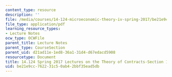```yaml
---
content_type: resource
description: ''
file: /media/courses/14-124-microeconomic-theory-iv-spring-2017/be21e9cc762231c50ab42bbf35ead5db_MIT14_124S17_LecNote1_2.pdf
file_type: application/pdf
learning_resource_types:
- Lecture Notes
ocw_type: OCWFile
parent_title: Lecture Notes
parent_type: CourseSection
parent_uid: d21ad11e-1ed8-36a1-31d4-d67edacd5908
resourcetype: Document
title: 14.124 Spring 2017 Lectures on the Theory of Contracts-Section 1 and 2
uid: be21e9cc-7622-31c5-0ab4-2bbf35ead5db
---
```

